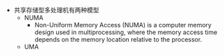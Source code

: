 - 共享存储型多处理机有两种模型
    - NUMA
        - Non-Uniform Memory Access (NUMA) is a computer memory design used in multiprocessing, where the memory access time depends on the memory location relative to the processor.
    - UMA

